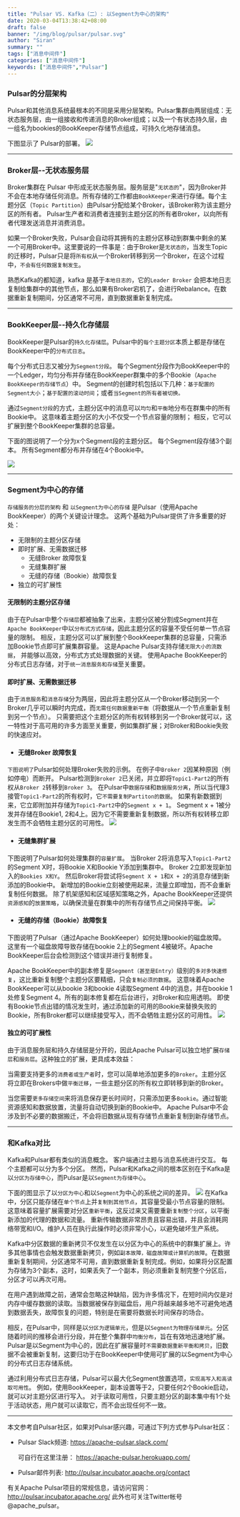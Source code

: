 ```yaml
---
title: "Pulsar VS. Kafka（二）: 以Segment为中心的架构"
date: 2020-03-04T13:38:42+08:00
draft: false
banner: "/img/blog/pulsar/pulsar.svg"
author: "Siran"
summary: ""
tags: ["消息中间件"]
categories: ["消息中间件"]
keywords: ["消息中间件","Pulsar"]
---
```

### Pulsar的分层架构
Pulsar和其他消息系统最根本的不同是采用分层架构。Pulsar集群由两层组成：无状态服务层，由一组接收和传递消息的Broker组成；以及一个有状态持久层，由一组名为bookies的BookKeeper存储节点组成，可持久化地存储消息。 

下图显示了 Pulsar的部署。
![](/img/blog/pulsar/640.webp)

****
### Broker层--无状态服务层
Broker集群在 Pulsar 中形成无状态服务层。服务层是"`无状态的`"，因为Broker并不会在本地存储任何消息。所有存储的工作都由`BookKeeper`来进行存储。每个主题分区（`Topic Partition`）由Pulsar分配给某个Broker，该Broker称为该主题分区的所有者。 Pulsar生产者和消费者连接到主题分区的所有者Broker，以向所有者代理发送消息并消费消息。

如果一个Broker失败，Pulsar会自动将其拥有的主题分区移动到群集中剩余的某一个可用Broker中。这里要说的一件事是：由于Broker是`无状态的`，当发生Topic的迁移时，Pulsar只是将`所有权`从一个Broker转移到另一个Broker，在这个过程中，`不会有任何数据复制发生`。

熟悉Kafka的都知道，kafka 是基于`本地日志的`，它的`Leader Broker` 会把本地日志复制给集群中的其他节点，那么如果有Broker宕机了，会进行Rebalance。在数据重新复制期间，分区通常不可用，直到数据重新复制完成。
               
****                                                     
### BookKeeper层--持久化存储层
BookKeeper是Pulsar的`持久化存储层`。Pulsar中的`每个主题分区`本质上都是存储在BookKeeper中的`分布式日志`。

每个分布式日志又被分为`Segment分段`。 每个Segment分段作为BookKeeper中的一个Ledger，均匀分布并存储在BookKeeper群集中的多个Bookie（`Apache BookKeeper的存储节点`）中。
Segment的创建时机包括以下几种：`基于配置的Segment大小`；`基于配置的滚动时间`；或者`当Segment的所有者被切换。`

通过`Segment分段`的方式，主题分区中的消息可以`均匀`和`平衡`地分布在群集中的所有Bookie中。 这意味着主题分区的大小不仅受一个节点容量的限制； 相反，它可以扩展到整个BookKeeper集群的总容量。

下面的图说明了一个分为x个Segment段的主题分区。 每个Segment段存储3个副本。 所有Segment都分布并存储在4个Bookie中。

![](/img/blog/pulsar/641.webp)
****

### Segment为中心的存储
`存储服务的分层的架构` 和 `以Segment为中心的存储` 是Pulsar（使用Apache BookKeeper）的两个关键设计理念。 这两个基础为Pulsar提供了许多重要的好处：
* 无限制的主题分区存储
* 即时扩展、无需数据迁移
  * 无缝Broker 故障恢复
  * 无缝集群扩展
  * 无缝的存储（Bookie）故障恢复
* 独立的可扩展性

#### 无限制的主题分区存储
由于在Pulsar中整个`存储层`都被抽象了出来，主题分区被分割成Segment并在`Apache BookKeeper`中以`分布式方式存储`，因此主题分区的容量不受任何单一节点容量的限制。 
相反，主题分区可以扩展到整个BookKeeper集群的总容量，只需添加Bookie节点即可扩展集群容量。 这是Apache Pulsar支持存储`无限大小的流数据`，
并能够以高效，分布式方式处理数据的关键。 使用Apache BookKeeper的分布式日志存储，对于`统一消息服务和存储`至关重要。

#### 即时扩展、无需数据迁移
由于`消息服务`和`消息存储`分为两层，因此将主题分区从一个Broker移动到另一个Broker几乎可以瞬时内完成，而`无需任何数据重新平衡`（将数据从一个节点重新复制到另一个节点）。 
只需要把这个主题分区的所有权转移到另一个Broker就可以，这一特性对于高可用的许多方面至关重要，例如集群扩展；对Broker和Bookie失败的快速应对。

* #### 无缝Broker 故障恢复
`下图说明了`Pulsar如何处理Broker失败的示例。 在例子中`Broker 2`因某种原因（例如停电）而断开。 Pulsar检测到`Broker 2`已关闭，并立即将`Topic1-Part2`的所有权从`Broker 2`转移到`Broker 3`。
在Pulsar中`数据存储`和`数据服务分离`，所以当代理3接管`Topic1-Part2`的所有权时，它`不需要复制Partiton的数据`。 如果有新数据到来，它立即附加并存储为`Topic1-Part2`中的`Segment x + 1`。
 Segment x + 1被分发并存储在Bookie1, 2和4上。因为它不需要重新复制数据，所以所有权转移立即发生而不会牺牲主题分区的可用性。
![](/img/blog/pulsar/642.webp)

* #### 无缝集群扩展
下图说明了Pulsar如何处理集群的`容量扩展`。 当Broker 2将消息写入`Topic1-Part2`的Segment X时，将Bookie X和Bookie Y添加到集群中。 Broker 2立即发现新加入的`Bookies X和Y`。
然后Broker将尝试将`Segment X + 1`和`X + 2`的消息存储到新添加的Bookie中。 新增加的Bookie立刻被使用起来，流量立即增加，而不会重新复制任何数据。
除了机架感知和区域感知策略之外，Apache BookKeeper还提供`资源感知`的`放置策略`，以确保流量在群集中的所有存储节点之间保持平衡。
![](/img/blog/pulsar/643.webp)

* #### 无缝的存储（Bookie）故障恢复
下图说明了Pulsar（通过Apache BookKeeper）如何处理bookie的磁盘故障。 这里有一个磁盘故障导致存储在bookie 2上的Segment 4被破坏。Apache BookKeeper后台会检测到这个错误并进行复制修复。

Apache BookKeeper中的副本修复是`Segment（甚至是Entry）`级别的`多对多快速修复`，这比重新复制整个主题分区要精细，只会`复制必须的数据`。 这意味着Apache BookKeeper可以从bookie 3和bookie 4读取Segment 4中的消息，并在bookie 1处修复Segment 4。所有的副本修复都在后台进行，对Broker和应用透明。
即使有Bookie节点出错的情况发生时，通过添加新的可用的Bookie来替换失败的Bookie，所有Broker都可以继续接受写入，而不会牺牲主题分区的可用性。
![](/img/blog/pulsar/644.webp)

#### 独立的可扩展性
由于消息服务层和持久存储层是分开的，因此Apache Pulsar可以独立地扩展`存储层`和`服务层`。这种独立的扩展，更具成本效益：

当需要支持更多的`消费者或生产者`时，您可以简单地添加更多的`Broker`。主题分区将立即在Brokers中做`平衡迁移`，一些主题分区的所有权立即转移到新的Broker。

当您需要`更多存储空间`来将消息保存更长时间时，只需添加更多`Bookie`。通过智能资源感知和数据放置，流量将自动切换到新的Bookie中。 Apache Pulsar中不会涉及到不必要的数据搬迁，不会将旧数据从现有存储节点重新复制到新存储节点。
****
### 和Kafka对比
Kafka和Pulsar都有类似的消息概念。 客户端通过主题与消息系统进行交互。 每个主题都可以分为多个分区。 然而，Pulsar和Kafka之间的根本区别在于Kafka是以`分区为存储中心`，而Pulsar是以`Segment为存储中心`。

下面的图显示了以`分区为中心`和以`Segment`为中心的系统之间的差异。
![](/img/blog/pulsar/645.webp)
在Kafka中，分区只能存储在`单个节点`上并`复制到其他节点`，其容量受最小节点容量的限制。这意味着容量扩展需要对分区`重新平衡`，这反过来又需要重新`复制整个分区`，以平衡新添加的代理的数据和流量。
重新传输数据非常昂贵且容易出错，并且会消耗网络带宽和I/O。维护人员在执行此操作时必须非常小心，以避免破坏生产系统。

Kafka中分区数据的重新拷贝不仅发生在以分区为中心的系统中的群集扩展上。许多其他事情也会触发数据重新拷贝，例如`副本故障，磁盘故障或计算机的故障`。在数据重新复制期间，分区通常不可用，直到数据重新复制完成。例如，如果将分区配置为存储为3个副本，这时，如果丢失了一个副本，则必须重新复制完整个分区后，分区才可以再次可用。

在用户遇到故障之前，通常会忽略这种缺陷，因为许多情况下，在短时间内仅是对内存中缓存数据的读取。当数据被保存到磁盘后，用户将越来越多地不可避免地遇到数据丢失，故障恢复的问题，特别是在需要将数据长时间保存的场合。

相反，在Pulsar中，同样是以`分区为逻辑单元`，但是以`Segment为物理存储单元`。分区随着时间的推移会进行分段，并在整个集群中`均衡分布`，旨在有效地迅速地扩展。
Pulsar是以Segment为中心的，因此在扩展容量时`不需要数据重新平衡和拷贝`，旧数据不会被重新复制，这要归功于在BookKeeper中使用可扩展的以Segment为中心的分布式日志存储系统。

通过利用分布式日志存储，Pulsar可以最大化Segment放置选项，`实现高写入和高读取可用性`。 例如，使用BookKeeper，副本设置等于2，只要任何2个Bookie启动，就可以对主题分区进行写入。 对于读取可用性，只要主题分区的副本集中有1个处于活动状态，用户就可以读取它，而不会出现任何不一致。
****
本文参考自Pulsar社区，如果对Pulsar感兴趣，可通过下列方式参与Pulsar社区：

- Pulsar Slack频道: 
  https://apache-pulsar.slack.com/
  
  可自行在这里注册：
  https://apache-pulsar.herokuapp.com/

- Pulsar邮件列表: http://pulsar.incubator.apache.org/contact



有关Apache Pulsar项目的常规信息，请访问官网：
http://pulsar.incubator.apache.org/
此外也可关注Twitter帐号@apache_pulsar。